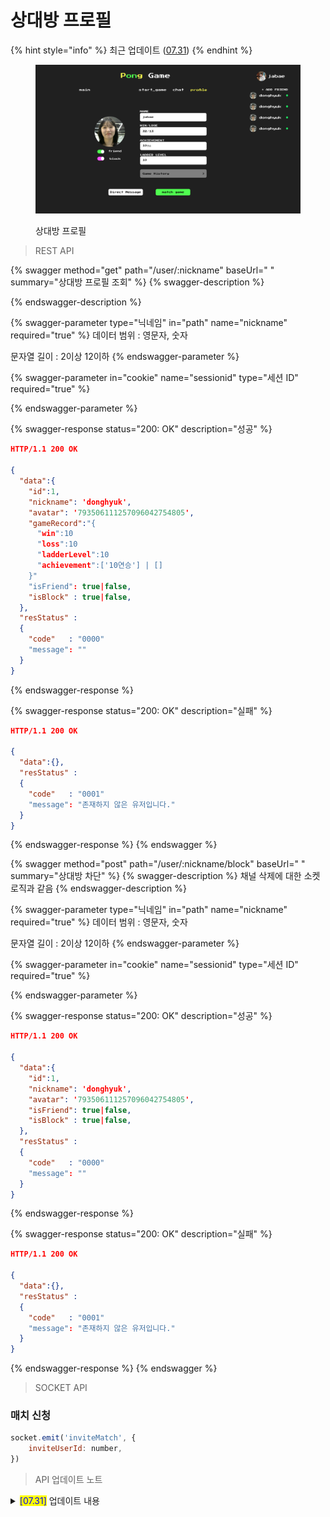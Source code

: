# 상대방 프로필

{% hint style="info" %}
최근 업데이트 ([07.31](undefined-1.md#07.31))
{% endhint %}

<figure><img src="../../.gitbook/assets/image (24).png" alt=""><figcaption><p>상대방 프로필</p></figcaption></figure>



> REST API

{% swagger method="get" path="/user/:nickname" baseUrl=" " summary="상대방 프로필 조회" %}
{% swagger-description %}

{% endswagger-description %}

{% swagger-parameter type="닉네임" in="path" name="nickname" required="true" %}
데이터 범위 : 영문자, 숫자

문자열 길이 : 2이상 12이하
{% endswagger-parameter %}

{% swagger-parameter in="cookie" name="sessionid" type="세션 ID" required="true" %}

{% endswagger-parameter %}

{% swagger-response status="200: OK" description="성공" %}
```json
HTTP/1.1 200 OK

{ 
  "data":{
    "id":1,
    "nickname": 'donghyuk',
    "avatar": '793506111257096042754805',
    "gameRecord":"{
      "win":10
      "loss":10
      "ladderLevel":10
      "achievement":['10연승'] | []
    }"
    "isFriend": true|false,
    "isBlock" : true|false,
  },
  "resStatus" :
  {
    "code"   : "0000"
    "message": ""
  }
}
```
{% endswagger-response %}

{% swagger-response status="200: OK" description="실패" %}
```json
HTTP/1.1 200 OK

{ 
  "data":{},
  "resStatus" :
  {
    "code"   : "0001"
    "message": "존재하지 않은 유저입니다."
  }
}
```
{% endswagger-response %}
{% endswagger %}

{% swagger method="post" path="/user/:nickname/block" baseUrl=" " summary="상대방 차단" %}
{% swagger-description %}
채널 삭제에 대한 소켓 로직과 같음
{% endswagger-description %}

{% swagger-parameter type="닉네임" in="path" name="nickname" required="true" %}
데이터 범위 : 영문자, 숫자

문자열 길이 : 2이상 12이하
{% endswagger-parameter %}

{% swagger-parameter in="cookie" name="sessionid" type="세션 ID" required="true" %}

{% endswagger-parameter %}

{% swagger-response status="200: OK" description="성공" %}
```json
HTTP/1.1 200 OK

{ 
  "data":{
    "id":1,
    "nickname": 'donghyuk',
    "avatar": '793506111257096042754805',
    "isFriend": true|false,
    "isBlock" : true|false,
  },
  "resStatus" :
  {
    "code"   : "0000"
    "message": ""
  }
}
```
{% endswagger-response %}

{% swagger-response status="200: OK" description="실패" %}
```json
HTTP/1.1 200 OK

{ 
  "data":{},
  "resStatus" :
  {
    "code"   : "0001"
    "message": "존재하지 않은 유저입니다."
  }
}
```
{% endswagger-response %}
{% endswagger %}



> SOCKET API

### 매치 신청

```javascript
socket.emit('inviteMatch', {
	inviteUserId: number,
})
```



> API 업데이트 노트

<details>

<summary><mark style="color:blue;">[07.31]</mark> 업데이트 내용</summary>

#### <mark style="background-color:yellow;">상대방 프로필 조회</mark> (/user/{nickname})

* 상대방 프로필 정보를 조회한다.
  * **id** : 사용자 식별 값
  * **nickname** : 닉네임
  * **avatar** : 이미지 식별 값
  * **gameRecord** : 상대방 게임 정보
  * **gameRecord.win** : 승수
  * **gameRecord.loss** : 패수
  * **gameRecord.ladderLevel** : 래더 레벨
  * **gameRecord.achievement** : 래더 업적들
  * **isFriend** : 친구 여부
  * **isBlock** : 차단 여부

</details>
